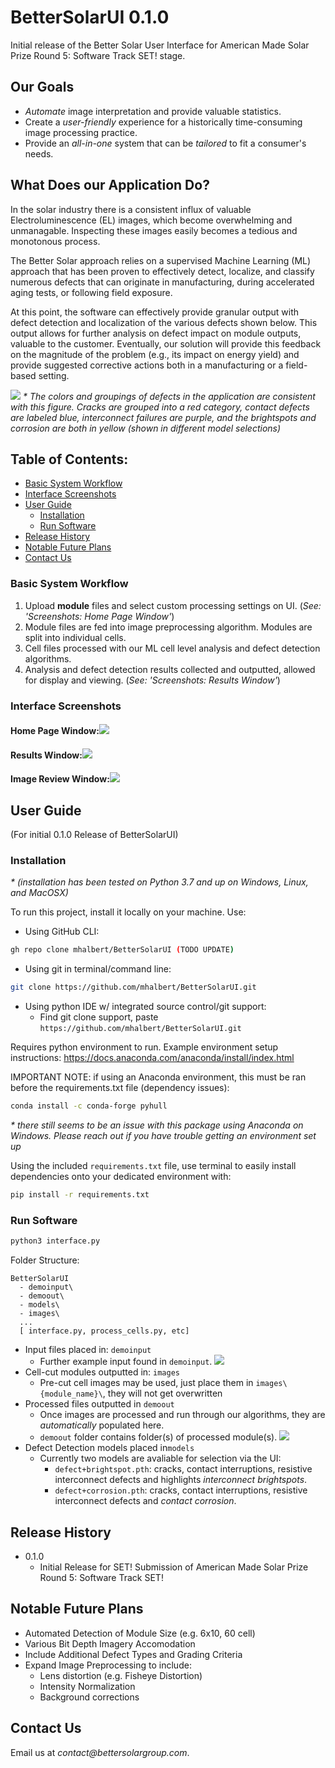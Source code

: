 # BetterSolarUI 0.1.0
Initial release of the Better Solar User Interface for American Made Solar Prize Round 5: Software Track SET! stage.

## Our Goals
* _Automate_ image interpretation and provide valuable statistics.
* Create a _user-friendly_ experience for a historically time-consuming image processing practice. 
* Provide an _all-in-one_ system that can be _tailored_ to fit a consumer's needs.


## What Does our Application Do?
In the solar industry there is a consistent influx of valuable Electroluminescence (EL) images, which become 
overwhelming and unmanagable. Inspecting these images easily becomes a tedious and monotonous process.

The Better Solar approach relies on a supervised Machine Learning (ML) approach that has been proven to effectively 
detect, localize, and classify numerous defects that can originate in manufacturing, during accelerated aging tests, 
or following field exposure. 

At this point, the software can effectively provide granular output with defect detection and localization of 
the various defects shown below. This output allows for further analysis on 
defect impact on module outputs, valuable to the customer. Eventually, our solution will provide this feedback on 
the magnitude of the problem (e.g., its impact on energy yield) and provide suggested corrective actions both in 
a manufacturing or a field-based setting.

![](readmepics/defecttypes.png)
_* The colors and groupings of defects in the application are consistent with this figure. Cracks are grouped into
a red category, contact defects are labeled blue, interconnect failures are purple, and the brightspots and corrosion
are both in yellow (shown in different model selections)_

## Table of Contents:
* [Basic System Workflow](#Basic-System-Workflow)
* [Interface Screenshots](#Interface-Screenshots)
* [User Guide](#User-Guide)
  * [Installation](#Installation)
  * [Run Software](#Run-Software)
* [Release History](#Release-History)
* [Notable Future Plans](#Notable-Future-Plans)
* [Contact Us](#Contact-Us)

### Basic System Workflow
1. Upload **module** files and select custom processing settings on UI. (*See: 'Screenshots: Home Page Window'*)
2. Module files are fed into image preprocessing algorithm. Modules are split into individual cells.
3. Cell files processed with our ML cell level analysis and defect detection algorithms.
4. Analysis and defect detection results collected and outputted, allowed for display and viewing. (*See: 'Screenshots: Results Window'*)

### Interface Screenshots

#### Home Page Window:![](readmepics/home.png)
#### Results Window:![](readmepics/demo_results.png)
#### Image Review Window:![](readmepics/demo_image.png)

## User Guide
(For initial 0.1.0 Release of BetterSolarUI)

### Installation
_* (installation has been tested on Python 3.7 and up on Windows, Linux, and MacOSX)_

To run this project, install it locally on your machine. Use:
* Using GitHub CLI:
```sh 
gh repo clone mhalbert/BetterSolarUI (TODO UPDATE)
```
* Using git in terminal/command line:
```sh
git clone https://github.com/mhalbert/BetterSolarUI.git
```
* Using python IDE w/ integrated source control/git support:
  * Find git clone support, paste ``` https://github.com/mhalbert/BetterSolarUI.git ```
 
Requires python environment to run. Example environment setup instructions: https://docs.anaconda.com/anaconda/install/index.html

IMPORTANT NOTE: if using an Anaconda environment, this must be ran before the requirements.txt file (dependency issues):
```sh
conda install -c conda-forge pyhull
```
_* there still seems to be an issue with this package using Anaconda on Windows. Please reach out if you have trouble getting an environment
set up_

Using the included `requirements.txt` file, use terminal to easily install dependencies onto your dedicated environment with:
```sh
pip install -r requirements.txt
```


### Run Software
```sh
python3 interface.py
```

Folder Structure:
```
BetterSolarUI
  - demoinput\
  - demoout\
  - models\
  - images\
  ...
  [ interface.py, process_cells.py, etc]
```
* Input files placed in: `demoinput`
  * Further example input found in `demoinput`. ![](readmepics/module.jpeg)
* Cell-cut modules outputted in: `images`
  * Pre-cut cell images may be used, just place them in `images\{module_name}\`, they will not get overwritten
* Processed files outputted in `demoout`
  * Once images are processed and run through our algorithms, they are _automatically_ populated here.
  * `demoout` folder contains folder(s) of processed module(s). ![](readmepics/demoout.png)
* Defect Detection models placed in`models` 
  * Currently two models are avaliable for selection via the UI:
    * `defect+brightspot.pth`: cracks, contact interruptions, resistive interconnect defects and highlights _interconnect brightspots_.
    * `defect+corrosion.pth`: cracks, contact interruptions, resistive interconnect defects and _contact corrosion_.


## Release History
* 0.1.0
  * Initial Release for SET! Submission of American Made Solar Prize Round 5: Software Track SET!

## Notable Future Plans
* Automated Detection of Module Size (e.g. 6x10, 60 cell) 
* Various Bit Depth Imagery Accomodation
* Include Additional Defect Types and Grading Criteria
* Expand Image Preprocessing to include:
  * Lens distortion (e.g. Fisheye Distortion)
  * Intensity Normalization
  * Background corrections
  
## Contact Us
Email us at _contact@bettersolargroup.com_. 


